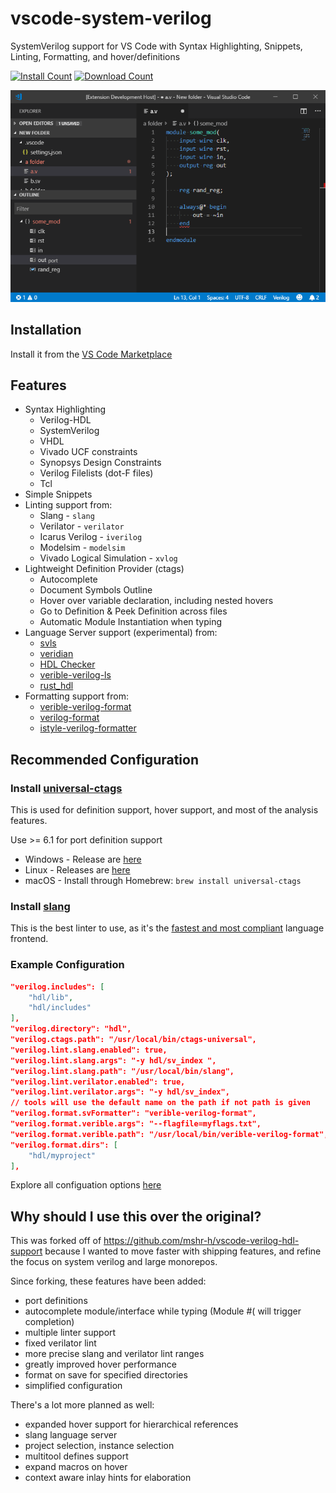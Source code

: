 # vscode-system-verilog

SystemVerilog support for VS Code with Syntax Highlighting, Snippets, Linting, Formatting, and hover/definitions

[![Install Count](https://img.shields.io/visual-studio-marketplace/i/AndrewNolte.vscode-system-verilog)](https://marketplace.visualstudio.com/items?itemName=AndrewNolte.vscode-system-verilog)
[![Download Count](https://img.shields.io/visual-studio-marketplace/d/AndrewNolte.vscode-system-verilog.png)](https://marketplace.visualstudio.com/items?itemName=AndrewNolte.vscode-system-verilog)

![sample](images/sample.gif)

## Installation

Install it from the [VS Code Marketplace](https://marketplace.visualstudio.com/items/AndrewNolte.vscode-system-verilog)

## Features

- Syntax Highlighting
  - Verilog-HDL
  - SystemVerilog
  - VHDL
  - Vivado UCF constraints
  - Synopsys Design Constraints
  - Verilog Filelists (dot-F files)
  - Tcl
- Simple Snippets
- Linting support from:
  - Slang - `slang`
  - Verilator - `verilator`
  - Icarus Verilog - `iverilog`
  - Modelsim - `modelsim`
  - Vivado Logical Simulation - `xvlog`
- Lightweight Definition Provider (ctags)
  - Autocomplete
  - Document Symbols Outline
  - Hover over variable declaration, including nested hovers
  - Go to Definition & Peek Definition across files
  - Automatic Module Instantiation when typing
- Language Server support (experimental) from:
  - [svls](https://github.com/dalance/svls)
  - [veridian](https://github.com/vivekmalneedi/veridian)
  - [HDL Checker](https://github.com/suoto/hdl_checker)
  - [verible-verilog-ls](https://github.com/chipsalliance/verible)
  - [rust_hdl](https://github.com/VHDL-LS/rust_hdl)
- Formatting support from:
  - [verible-verilog-format](https://github.com/chipsalliance/verible)
  - [verilog-format](https://github.com/ericsonj/verilog-format)
  - [istyle-verilog-formatter](https://github.com/thomasrussellmurphy/istyle-verilog-formatter)

## Recommended Configuration

### Install [universal-ctags](https://github.com/universal-ctags/ctags)

This is used for definition support, hover support, and most of the analysis features.

Use >= 6.1 for port definition support

- Windows - Release are [here](https://github.com/universal-ctags/ctags-win32/releases)
- Linux - Releases are [here](https://github.com/universal-ctags/ctags/releases/)
- macOS - Install through Homebrew: ```brew install universal-ctags```

### Install [slang](https://github.com/MikePopoloski/slang)

This is the best linter to use, as it's the [fastest and most compliant](https://github.com/MikePopoloski/slang?tab=readme-ov-file#:~:text=slang%20is%20the%20fastest%20and%20most%20compliant%20SystemVerilog%20frontend%20(according%20to%20the%20open%20source%20chipsalliance%20test%20suite).) language frontend.

### Example Configuration

```json
"verilog.includes": [
    "hdl/lib",
    "hdl/includes"
],
"verilog.directory": "hdl",
"verilog.ctags.path": "/usr/local/bin/ctags-universal",
"verilog.lint.slang.enabled": true,
"verilog.lint.slang.args": "-y hdl/sv_index ",
"verilog.lint.slang.path": "/usr/local/bin/slang",
"verilog.lint.verilator.enabled": true,
"verilog.lint.verilator.args": "-y hdl/sv_index",
// tools will use the default name on the path if not path is given
"verilog.format.svFormatter": "verible-verilog-format",
"verilog.format.verible.args": "--flagfile=myflags.txt",
"verilog.format.verible.path": "/usr/local/bin/verible-verilog-format",
"verilog.format.dirs": [
    "hdl/myproject"
],
```

Explore all configuation options [here](CONFIG.md)



## Why should I use this over the original?

This was forked off of https://github.com/mshr-h/vscode-verilog-hdl-support because I wanted to move faster with shipping features, and refine the focus on system verilog and large monorepos.

Since forking, these features have been added:
- port definitions
- autocomplete module/interface while typing (Module #( will trigger completion)
- multiple linter support
- fixed verilator lint
- more precise slang and verilator lint ranges
- greatly improved hover performance
- format on save for specified directories
- simplified configuration

There's a lot more planned as well:
- expanded hover support for hierarchical references
- slang language server
- project selection, instance selection
- multitool defines support
- expand macros on hover
- context aware inlay hints for elaboration

